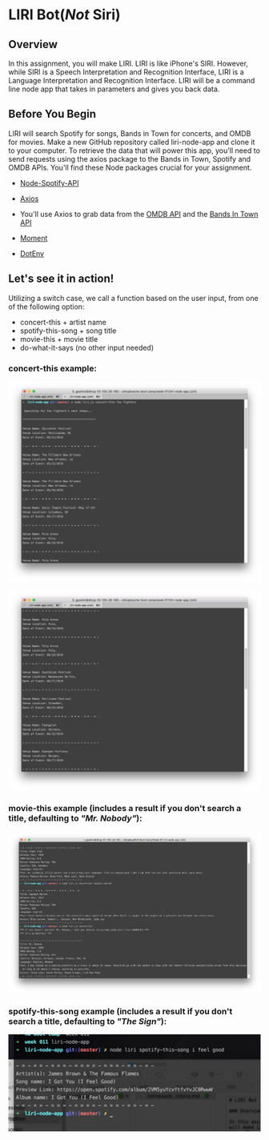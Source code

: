 # LIRI Bot(_Not_ Siri)

## Overview
In this assignment, you will make LIRI. LIRI is like iPhone's SIRI. However, while SIRI is a Speech Interpretation and Recognition Interface, LIRI is a Language Interpretation and Recognition Interface. LIRI will be a command line node app that takes in parameters and gives you back data.

## Before You Begin
LIRI will search Spotify for songs, Bands in Town for concerts, and OMDB for movies.
Make a new GitHub repository called liri-node-app and clone it to your computer.
To retrieve the data that will power this app, you'll need to send requests using the axios package to the Bands in Town, Spotify and OMDB APIs. You'll find these Node packages crucial for your assignment.

* [Node-Spotify-API](https://www.npmjs.com/package/node-spotify-api)

* [Axios](https://www.npmjs.com/package/axios)

* You'll use Axios to grab data from the [OMDB API](http://www.omdbapi.com) and the [Bands In Town API](http://www.artists.bandsintown.com/bandsintown-api)

* [Moment](https://www.npmjs.com/package/moment)

* [DotEnv](https://www.npmjs.com/package/dotenv)


## Let's see it in action!
Utilizing a switch case, we call a function based on the user input, from one of the following option:
* concert-this + artist name
* spotify-this-song + song title
* movie-this + movie title
* do-what-it-says (no other input needed)

### concert-this example:
![concert-this](images/concert-this_1.jpg)

![concert-this](images/concert-this_2.jpg)

### movie-this example (includes a result if you don't search a title, defaulting to _"Mr. Nobody"_):
![movie-this](images/movie-this.jpg)

### spotify-this-song example (includes a result if you don't search a title, defaulting to _"The Sign"_):
![spotify-this-song](images/spotify-this-song.jpg)
